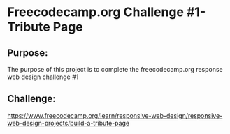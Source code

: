 # Freecodecamp.org Challenge #1- Tribute Page

## Purpose:

The purpose of this project is to complete the freecodecamp.org response web design challenge #1

## Challenge: 
https://www.freecodecamp.org/learn/responsive-web-design/responsive-web-design-projects/build-a-tribute-page
